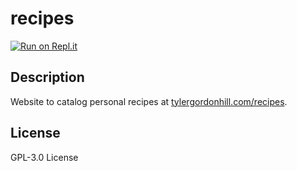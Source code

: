 # recipes
[![Run on Repl.it](https://repl.it/badge/github/TyHil/recipes)](https://repl.it/github/TyHil/recipes)
## Description
Website to catalog personal recipes at [tylergordonhill.com/recipes](https://tylergordonhill.com/recipes).
## License
GPL-3.0 License
